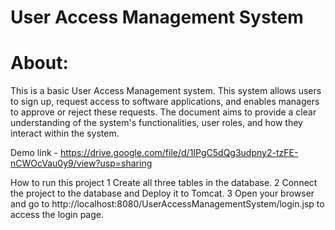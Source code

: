 # User Access Management System

# About:
This is a basic User Access Management system. 
This system allows users to sign up, request access to software applications, and enables managers to approve or reject these requests. 
The document aims to provide a clear understanding of the system's functionalities, user roles, and how they interact within the system.

Demo link - https://drive.google.com/file/d/1IPgC5dQg3udpny2-tzFE-nCWOcVau0y9/view?usp=sharing

How to run this project
1 Create all three tables in the database.
2 Connect the project to the database and Deploy it to Tomcat.
3 Open your browser and go to http://localhost:8080/UserAccessManagementSystem/login.jsp to access the login page.

